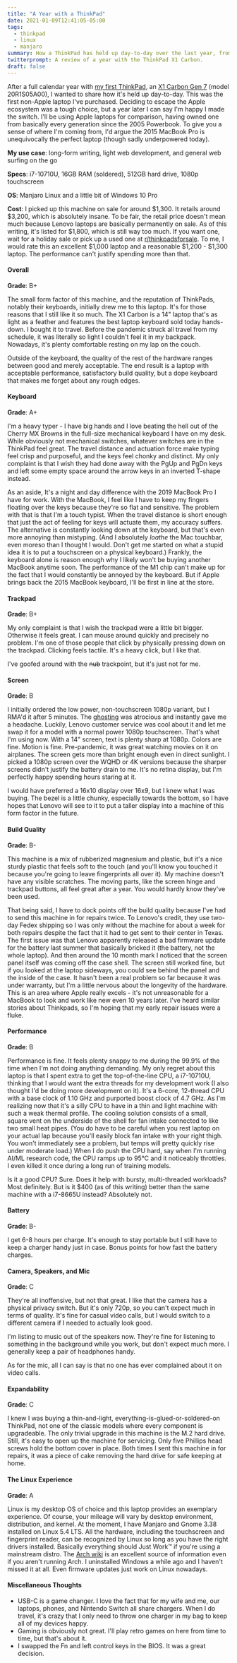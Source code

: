 ```yaml
---
title: "A Year with a ThinkPad"
date: 2021-01-09T12:41:05-05:00
tags:
  - thinkpad
  - linux
  - manjaro
summary: How a ThinkPad has held up day-to-day over the last year, from a first time owner's perspective.
twitterprompt: A review of a year with the ThinkPad X1 Carbon.
draft: false
---
```


After a full calendar year with [my first ThinkPad](/posts/20200103-arch-linux-on-thinkpad-tipsntricks/), an [X1 Carbon Gen 7](https://www.lenovo.com/us/en/laptops/thinkpad/thinkpad-x/X1-Carbon-Gen-7/p/22TP2TXX17G) (model 20R1S05A00), I wanted to share how it's held up day-to-day. This was the first non-Apple laptop I've purchased. Deciding to escape the Apple ecosystem was a tough choice, but a year later I can say I'm happy I made the switch. I'll be using Apple laptops for comparison, having owned one from basically every generation since the 2005 Powerbook. To give you a sense of where I'm coming from, I'd argue the 2015 MacBook Pro is unequivocally the perfect laptop (though sadly underpowered today).

**My use case**: long-form writing, light web development, and general web surfing on the go

**Specs**: i7-10710U, 16GB RAM (soldered), 512GB hard drive, 1080p touchscreen

**OS**: Manjaro Linux and a little bit of Windows 10 Pro

**Cost**: I picked up this machine on sale for around \$1,300. It retails around \$3,200, which is absolutely insane. To be fair, the retail price doesn't mean much because Lenovo laptops are basically permanently on sale. As of this writing, it's listed for \$1,800, which is still way too much. If you want one, wait for a holiday sale or pick up a used one at [r/thinkpadsforsale](https://www.reddit.com/r/thinkpadsforsale/). To me, I would rate this an excellent \$1,000 laptop and a reasonable \$1,200 - \$1,300 laptop. The performance can't justify spending more than that.

#### Overall

**Grade**: B+

The small form factor of this machine, and the reputation of ThinkPads, notably their keyboards, initially drew me to this laptop. It's for those reasons that I still like it so much. The X1 Carbon is a 14" laptop that's as light as a feather and features the best laptop keyboard sold today hands-down. I bought it to travel. Before the pandemic struck all travel from my schedule, it was literally so light I couldn't feel it in my backpack. Nowadays, it's plenty comfortable resting on my lap on the couch.

Outside of the keyboard, the quality of the rest of the hardware ranges between good and merely acceptable. The end result is a laptop with acceptable performance, satisfactory build quality, but a dope keyboard that makes me forget about any rough edges.

#### Keyboard

**Grade**: A+

I'm a heavy typer - I have big hands and I love beating the hell out of the Cherry MX Browns in the full-size mechanical keyboard I have on my desk. While obviously not mechanical switches, whatever switches are in the ThinkPad feel great. The travel distance and actuation force make typing feel crisp and purposeful, and the keys feel chonky and distinct. My only complaint is that I wish they had done away with the PgUp and PgDn keys and left some empty space around the arrow keys in an inverted T-shape instead.

As an aside, It's a night and day difference with the 2019 MacBook Pro I have for work. With the MacBook, I feel like I have to keep my fingers floating over the keys because they're so flat and sensitive. The problem with that is that I'm a touch typist. When the travel distance is short enough that just the act of feeling for keys will actuate them, my accuracy suffers. The alternative is constantly looking down at the keyboard, but that's even more annoying than mistyping. (And I absolutely _loathe_ the Mac touchbar, even moreso than I thought I would. Don't get me started on what a stupid idea it is to put a touchscreen on a physical keyboard.) Frankly, the keyboard alone is reason enough why I likely won't be buying another MacBook anytime soon. The performance of the M1 chip can't make up for the fact that I would constantly be annoyed by the keyboard. But if Apple brings back the 2015 MacBook keyboard, I'll be first in line at the store.

#### Trackpad

**Grade**: B+

My only complaint is that I wish the trackpad were a little bit bigger. Otherwise it feels great. I can mouse around quickly and precisely no problem. I'm one of those people that click by physically pressing down on the trackpad. Clicking feels tactile. It's a heavy click, but I like that.

I've goofed around with the <strike>nub</strike> trackpoint, but it's just not for me.

#### Screen

**Grade**: B

I initially ordered the low power, non-touchscreen 1080p variant, but I RMA'd it after 5 minutes. The [ghosting](https://www.testufo.com/ghosting) was atrocious and instantly gave me a headache. Luckily, Lenovo customer service was cool about it and let me swap it for a model with a normal power 1080p touchscreen. That's what I'm using now. With a 14" screen, text is plenty sharp at 1080p. Colors are fine. Motion is fine. Pre-pandemic, it was great watching movies on it on airplanes. The screen gets more than bright enough even in direct sunlight. I picked a 1080p screen over the WQHD or 4K versions because the sharper screens didn't justify the battery drain to me. It's no retina display, but I'm perfectly happy spending hours staring at it.

I would have preferred a 16x10 display over 16x9, but I knew what I was buying. The bezel is a little chunky, especially towards the bottom, so I have hopes that Lenovo will see to it to put a taller display into a machine of this form factor in the future.

#### Build Quality

**Grade**: B-

This machine is a mix of rubberized magnesium and plastic, but it's a nice sturdy plastic that feels soft to the touch (and you'll know you touched it because you're going to leave fingerprints all over it). My machine doesn't have any visible scratches. The moving parts, like the screen hinge and trackpad buttons, all feel great after a year. You would hardly know they've been used.

That being said, I have to dock points off the build quality because I've had to send this machine in for repairs twice. To Lenovo's credit, they use two-day Fedex shipping so I was only without the machine for about a week for both repairs despite the fact that it had to get sent to their center in Texas. The first issue was that Lenovo apparently released a bad firmware update for the battery last summer that basically bricked it (the battery, not the whole laptop). And then around the 10 month mark I noticed that the screen panel itself was coming off the case shell. The screen still worked fine, but if you looked at the laptop sideways, you could see behind the panel and the inside of the case. It hasn't been a real problem so far because it was under warranty, but I'm a little nervous about the longevity of the hardware. This is an area where Apple really excels - it's not unreasonable for a MacBook to look and work like new even 10 years later. I've heard similar stories about Thinkpads, so I'm hoping that my early repair issues were a fluke.

#### Performance

**Grade**: B

Performance is fine. It feels plenty snappy to me during the 99.9% of the time when I'm not doing anything demanding. My only regret about this laptop is that I spent extra to get the top-of-the-line CPU, a i7-10710U, thinking that I would want the extra threads for my development work (I also thought I'd be doing more development on it). It's a 6-core, 12-thread CPU with a base clock of 1.10 GHz and purported boost clock of 4.7 GHz. As I'm realizing now that it's a silly CPU to have in a thin and light machine with such a weak thermal profile. The cooling solution consists of a small, square vent on the underside of the shell for fan intake connected to like two small heat pipes. (You do have to be careful when you rest laptop on your actual lap because you'll easily block fan intake with your right thigh. You won't immediately see a problem, but temps will pretty quickly rise under moderate load.) When I do push the CPU hard, say when I'm running AI/ML research code, the CPU ramps up to 95°C and it noticeably throttles. I even killed it once during a long run of training models.

Is it a good CPU? Sure. Does it help with bursty, multi-threaded workloads? Most definitely. But is it \$400 (as of this writing) better than the same machine with a i7-8665U instead? Absolutely not.

#### Battery

**Grade**: B-

I get 6-8 hours per charge. It's enough to stay portable but I still have to keep a charger handy just in case. Bonus points for how fast the battery charges.

#### Camera, Speakers, and Mic

**Grade**: C

They're all inoffensive, but not that great. I like that the camera has a physical privacy switch. But it's only 720p, so you can't expect much in terms of quality. It's fine for casual video calls, but I would switch to a different camera if I needed to actually look good.

I'm listing to music out of the speakers now. They're fine for listening to something in the background while you work, but don't expect much more. I generally keep a pair of headphones handy.

As for the mic, all I can say is that no one has ever complained about it on video calls.

#### Expandability

**Grade**: C

I knew I was buying a thin-and-light, everything-is-glued-or-soldered-on ThinkPad, not one of the classic models where every component is upgradeable. The only trivial upgrade in this machine is the M.2 hard drive. Still, it's easy to open up the machine for servicing. Only five Phillips head screws hold the bottom cover in place. Both times I sent this machine in for repairs, it was a piece of cake removing the hard drive for safe keeping at home.

#### The Linux Experience

**Grade**: A

Linux is my desktop OS of choice and this laptop provides an exemplary experience. Of course, your mileage will vary by desktop environment, distribution, and kernel. At the moment, I have Manjaro and Gnome 3.38 installed on Linux 5.4 LTS. All the hardware, including the touchscreen and fingerprint reader, can be recognized by Linux so long as you have the right drivers installed. Basically everything should Just Work™ if you're using a mainstream distro. The [Arch wiki](https://wiki.archlinux.org/index.php/Lenovo_ThinkPad_X1_Carbon_(Gen_7)) is an excellent source of information even if you aren't running Arch. I uninstalled Windows a while ago and I haven't missed it at all. Even firmware updates just work on Linux nowadays.

#### Miscellaneous Thoughts

- USB-C is a game changer. I love the fact that for my wife and me, our laptops, phones, and Nintendo Switch all share chargers. When I do travel, it's crazy that I only need to throw one charger in my bag to keep all of my devices happy.
- Gaming is obviously not great. I'll play retro games on here from time to time, but that's about it.
- I swapped the Fn and left control keys in the BIOS. It was a great decision.

